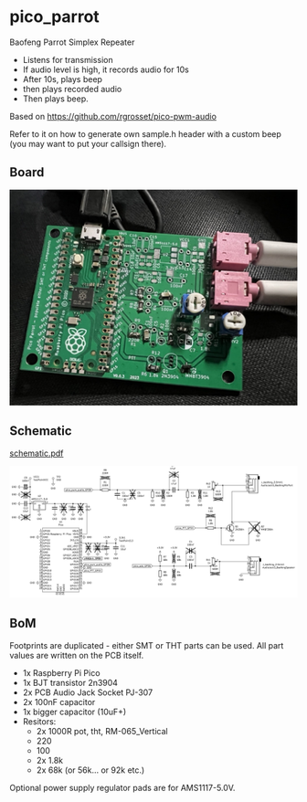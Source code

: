 # pico_parrot

Baofeng Parrot Simplex Repeater

- Listens for transmission
- If audio level is high, it records audio for 10s
- After 10s, plays beep
- then plays recorded audio
- Then plays beep.

Based on https://github.com/rgrosset/pico-pwm-audio

Refer to it on how to generate own sample.h header with a custom beep (you may want to put your callsign there).

## Board

![front](/img/board_photo.jpeg)

## Schematic

[schematic.pdf](/schematic.pdf)

![schematic](/img/schematic.png)

## BoM

Footprints are duplicated - either SMT or THT parts can be used.
All part values are written on the PCB itself.

- 1x Raspberry Pi Pico
- 1x BJT transistor 2n3904
- 2x PCB Audio Jack Socket PJ-307
- 2x 100nF capacitor
- 1x bigger capacitor (10uF+)
- Resitors:
  - 2x 1000R pot, tht, RM-065_Vertical
  - 220
  - 100
  - 2x 1.8k
  - 2x 68k (or 56k... or 92k etc.) 

Optional power supply regulator pads are for AMS1117-5.0V.